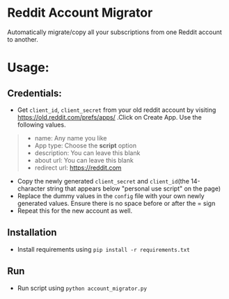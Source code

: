 # Reddit Account Migrator

Automatically migrate/copy all your subscriptions from one Reddit account to another.
 
# Usage:

## Credentials:
- Get `client_id`, `client_secret` from your old reddit account by visiting https://old.reddit.com/prefs/apps/ .Click on Create App. Use the following values.
> - name: Any name you like
> - App type: Choose the **script** option
> - description: You can leave this blank
> - about url: You can leave this blank
> - redirect url: https://reddit.com

- Copy the newly generated `client_secret` and `client_id`(the 14-character string that appears below "personal use script" on the page) 
- Replace the dummy values in the `config` file with your own newly generated values. Ensure there is no space before or after the = sign
- Repeat this for the new account as well.

## Installation
 - Install requirements using `pip install -r requirements.txt`
 
## Run
 - Run script using `python account_migrator.py`
 
